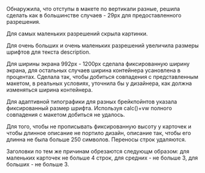 Обнаружила, что отступы в макете по вертикали разные, решила сделать как в большинстве случаев  - 29px для предоставленного разрешения.

Для самых маленьких разрешений скрыла картинки.

Для очень больших и очень маленьких разрешений увеличила размеры шрифтов для текста description.

Для ширины экрана 992px - 1200px сделала фиксированную ширину экрана, для остальных случаев ширина контейнера усановлена в процентах. Сделала так, чтобы добиться совпадения с 
представленным макетом, в реальных условиях, уточнила бы у дизайнера, как должна изменяться ширина контейнера. 

Для адаптивной типографики для разных брейкпойнтов указала фиксированный размер шрифта. Используя calc()+vw полного совпадения с макетом добиться не удалось.   

Для того, чтобы не прописывать фиксированную высоту у карточек и чтобы длинное описание не портило дизайн, 
описание так, чтобы его длинна не была больше 250 символов. Переносы строк удаляются.

Заголовки по тем же причинам обрезаются следующм образом: для маленьких карточек не больше 4 строк, 
для средних - не больше 3, для больших - не больше 3.   